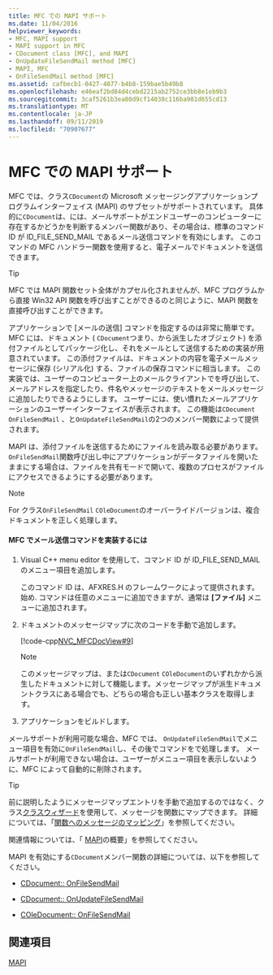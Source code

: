 ```yaml
---
title: MFC での MAPI サポート
ms.date: 11/04/2016
helpviewer_keywords:
- MFC, MAPI support
- MAPI support in MFC
- CDocument class [MFC], and MAPI
- OnUpdateFileSendMail method [MFC]
- MAPI, MFC
- OnFileSendMail method [MFC]
ms.assetid: cafbecb1-0427-4077-b4b8-159bae5b49b8
ms.openlocfilehash: e46eaf2bd84d4cebd2215ab2752ce3bb8e1eb9b3
ms.sourcegitcommit: 3caf5261b3ea80d9cf14038c116ba981d655cd13
ms.translationtype: MT
ms.contentlocale: ja-JP
ms.lasthandoff: 09/11/2019
ms.locfileid: "70907677"
---
```

# <a name="mapi-support-in-mfc"></a>MFC での MAPI サポート

MFC では、クラス`CDocument`の Microsoft メッセージングアプリケーションプログラムインターフェイス (MAPI) のサブセットがサポートされています。 具体的に`CDocument`は、には、メールサポートがエンドユーザーのコンピューターに存在するかどうかを判断するメンバー関数があり、その場合は、標準のコマンド ID が ID_FILE_SEND_MAIL であるメール送信コマンドを有効にします。 このコマンドの MFC ハンドラー関数を使用すると、電子メールでドキュメントを送信できます。

> [!TIP]
>  MFC では MAPI 関数セット全体がカプセル化されませんが、MFC プログラムから直接 Win32 API 関数を呼び出すことができるのと同じように、MAPI 関数を直接呼び出すことができます。

アプリケーションで [メールの送信] コマンドを指定するのは非常に簡単です。 MFC には、ドキュメント ( `CDocument`つまり、から派生したオブジェクト) を添付ファイルとしてパッケージ化し、それをメールとして送信するための実装が用意されています。 この添付ファイルは、ドキュメントの内容を電子メールメッセージに保存 (シリアル化) する、ファイルの保存コマンドに相当します。 この実装では、ユーザーのコンピューター上のメールクライアントでを呼び出して、メールアドレスを指定したり、件名やメッセージのテキストをメールメッセージに追加したりできるようにします。 ユーザーには、使い慣れたメールアプリケーションのユーザーインターフェイスが表示されます。 この機能は`CDocument` `OnFileSendMail` 、と`OnUpdateFileSendMail`の2つのメンバー関数によって提供されます。

MAPI は、添付ファイルを送信するためにファイルを読み取る必要があります。 `OnFileSendMail`関数呼び出し中にアプリケーションがデータファイルを開いたままにする場合は、ファイルを共有モードで開いて、複数のプロセスがファイルにアクセスできるようにする必要があります。

> [!NOTE]
>  For クラス`OnFileSendMail` `COleDocument`のオーバーライドバージョンは、複合ドキュメントを正しく処理します。

#### <a name="to-implement-a-send-mail-command-with-mfc"></a>MFC でメール送信コマンドを実装するには

1. Visual C++ menu editor を使用して、コマンド ID が ID_FILE_SEND_MAIL のメニュー項目を追加します。

   このコマンド ID は、AFXRES.H のフレームワークによって提供されます。始め. コマンドは任意のメニューに追加できますが、通常は **[ファイル]** メニューに追加されます。

1. ドキュメントのメッセージマップに次のコードを手動で追加します。

   [!code-cpp[NVC_MFCDocView#9](../mfc/codesnippet/cpp/mapi-support-in-mfc_1.cpp)]

    > [!NOTE]
    >  このメッセージマップは、または`CDocument` `COleDocument`のいずれかから派生したドキュメントに対して機能します。メッセージマップが派生ドキュメントクラスにある場合でも、どちらの場合も正しい基本クラスを取得します。

1. アプリケーションをビルドします。

メールサポートが利用可能な場合、MFC では、 `OnUpdateFileSendMail`でメニュー項目を有効に`OnFileSendMail`し、その後でコマンドをで処理します。 メールサポートが利用できない場合は、ユーザーがメニュー項目を表示しないように、MFC によって自動的に削除されます。

> [!TIP]
>  前に説明したようにメッセージマップエントリを手動で追加するのではなく、クラス[クラスウィザード](reference/mfc-class-wizard.md)を使用して、メッセージを関数にマップできます。 詳細については、「[関数へのメッセージのマッピング](../mfc/reference/mapping-messages-to-functions.md)」を参照してください。

関連情報については、「 [MAPI](../mfc/mapi.md)の概要」を参照してください。

MAPI を有効にする`CDocument`メンバー関数の詳細については、以下を参照してください。

- [CDocument:: OnFileSendMail](../mfc/reference/cdocument-class.md#onfilesendmail)

- [CDocument:: OnUpdateFileSendMail](../mfc/reference/cdocument-class.md#onupdatefilesendmail)

- [COleDocument:: OnFileSendMail](../mfc/reference/coledocument-class.md#onfilesendmail)

## <a name="see-also"></a>関連項目

[MAPI](../mfc/mapi.md)
